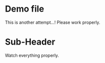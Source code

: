# Demo file 

This is another attempt...!
Please work properly.

# Sub-Header

Watch everything properly.
